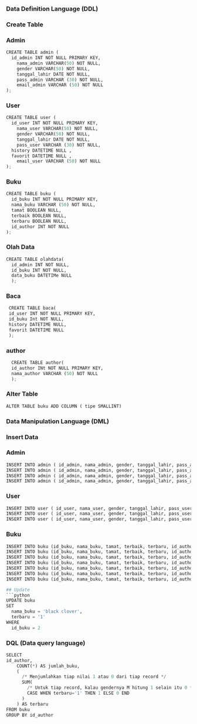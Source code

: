 ### Data Definition Language (DDL)
### Create Table
### Admin

```python
CREATE TABLE admin (
  id_admin INT NOT NULL PRIMARY KEY,
	nama_admin VARCHAR(50) NOT NULL,
	gender VARCHAR(50) NOT NULL,
	tanggal_lahir DATE NOT NULL,
	pass_admin VARCHAR (30) NOT NULL,
	email_admin VARCHAR (50) NOT NULL
);
```
### User

```python
CREATE TABLE user (
  id_user INT NOT NULL PRIMARY KEY,
	nama_user VARCHAR(50) NOT NULL,
	gender VARCHAR(50) NOT NULL,
	tanggal_lahir DATE NOT NULL,
	pass_user VARCHAR (30) NOT NULL,
  history DATETIME NULL ,
  favorit DATETIME NULL ,
	email_user VARCHAR (50) NOT NULL
);
```
### Buku

```python
CREATE TABLE buku (
  id_buku INT NOT NULL PRIMARY KEY,
  nama_buku VARCHAR (50) NOT NULL,
  tamat BOOLEAN NULL,
  terbaik BOOLEAN NULL,
  terbaru BOOLEAN NULL,
  id_author INT NOT NULL
);
```
### Olah Data
```python
CREATE TABLE olahdata(
  id_admin INT NOT NULL,
  id_buku INT NOT NULL,
  data_buku DATETIMe NULL
  );
  ```
  
 ### Baca
 ```python
  CREATE TABLE baca(
  id_user INT NOT NULL PRIMARY KEY,
  id_buku Int NOT NULL,
  history DATETIME NULL,
  favorit DATETIME NULL
  );
```
### author

```python
  CREATE TABLE author(
  id_author INt NOT NULL PRIMARY KEY,
  nama_author VARCHAR (50) NOT NULL
  );
  ```
 ### Alter Table
 ```python
 ALTER TABLE buku ADD COLUMN ( tipe SMALLINT)
 ```
  
### Data Manipulation Language (DML)
### Insert Data
### Admin
```python
INSERT INTO admin ( id_admin, nama_admin, gender, tanggal_lahir, pass_admin, email_admin) VALUES (1, 'ujang aep' , 'F', '1997-04-25', 'aepjang12', 'ujangaep@gmail.com');
INSERT INTO admin ( id_admin, nama_admin, gender, tanggal_lahir, pass_admin, email_admin) VALUES (1, 'uzumaki aep' , 'M', '1990-04-25', 'aepuzumaki12', 'uzumakiaep@gmail.com');
INSERT INTO admin ( id_admin, nama_admin, gender, tanggal_lahir, pass_admin, email_admin) VALUES (3, 'gusujang ' , 'F', '1996-09-25', 'gusujang12', 'gusujangaep@gmail.com');
INSERT INTO admin ( id_admin, nama_admin, gender, tanggal_lahir, pass_admin, email_admin) VALUES (4, 'sasuke' , 'M', '1993-01-05', 'sasuke12', 'sasukeaep@gmail.com');
```

### User
```python
INSERT INTO user ( id_user, nama_user, gender, tanggal_lahir, pass_user, email_user, history, favorit) VALUES (1, 'sujang aep' , 'F', '1987-04-25', 'sepajang12', 'sujangsaep@gmail.com', '2022-01-02', '2022-02-04');
INSERT INTO user ( id_user, nama_user, gender, tanggal_lahir, pass_user, email_user, history, favorit) VALUES (2, 'fajar' , 'F', '2001-04-25', 'ksnjde12', 'fajar@gmail.com', '2022-11-12', '2022-12-07');
INSERT INTO user ( id_user, nama_user, gender, tanggal_lahir, pass_user, email_user, history, favorit) VALUES (3, 'rijik' , 'M', '1989-04-15', 'xjdeg12', 'rijik@gmail.com', '2022-11-11', '2022-12-02');
```

### Buku
```python
INSERT INTO buku (id_buku, nama_buku, tamat, terbaik, terbaru, id_author) VALUES (1, 'One peace', '0', '1', '1', 1);
INSERT INTO buku (id_buku, nama_buku, tamat, terbaik, terbaru, id_author) VALUES (2, 'black clover', '1', '1', '0', 2);
INSERT INTO buku (id_buku, nama_buku, tamat, terbaik, terbaru, id_author) VALUES (3, 'naruto', '1', '1', '0', 3);
INSERT INTO buku (id_buku, nama_buku, tamat, terbaik, terbaru, id_author) VALUES (4, 'last boss', '0', '0', '1', 4);
INSERT INTO buku (id_buku, nama_buku, tamat, terbaik, terbaru, id_author) VALUES (5, 'Great mage', '1', '1', '0', 2);
INSERT INTO buku (id_buku, nama_buku, tamat, terbaik, terbaru, id_author) VALUES (6, 'God thunder', '0', '0', '1', 4);
INSERT INTO buku (id_buku, nama_buku, tamat, terbaik, terbaru, id_author) VALUES (7, 'sollev', '1', '1', '0', 3);

## Update
```python
UPDATE buku 
SET 
  nama_buku = 'black clover',
  terbaru = '1'
WHERE 
  id_buku = 2
  ```
### DQL (Data query language)
```python
SELECT 
id_author,
    COUNT(*) AS jumlah_buku,
    (
      /* Menjumlahkan tiap nilai 1 atau 0 dari tiap record */
      SUM(
        /* Untuk tiap record, kalau gendernya M hitung 1 selain itu 0 */
        CASE WHEN terbaru='1' THEN 1 ELSE 0 END
      )
    ) AS terbaru
FROM buku
GROUP BY id_author
```
